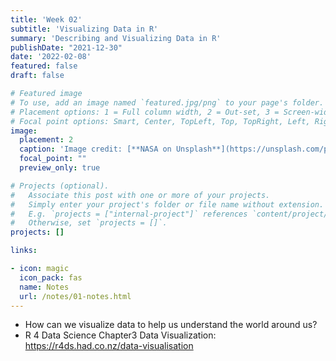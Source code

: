 ```yaml
---
title: 'Week 02'
subtitle: 'Visualizing Data in R'
summary: 'Describing and Visualizing Data in R'
publishDate: "2021-12-30"
date: '2022-02-08'
featured: false
draft: false

# Featured image
# To use, add an image named `featured.jpg/png` to your page's folder.
# Placement options: 1 = Full column width, 2 = Out-set, 3 = Screen-width
# Focal point options: Smart, Center, TopLeft, Top, TopRight, Left, Right, BottomLeft, Bottom, BottomRight
image:
  placement: 2
  caption: 'Image credit: [**NASA on Unsplash**](https://unsplash.com/photos/1lfI7wkGWZ4)'
  focal_point: ""
  preview_only: true

# Projects (optional).
#   Associate this post with one or more of your projects.
#   Simply enter your project's folder or file name without extension.
#   E.g. `projects = ["internal-project"]` references `content/project/deep-learning/index.md`.
#   Otherwise, set `projects = []`.
projects: []

links:

- icon: magic
  icon_pack: fas
  name: Notes
  url: /notes/01-notes.html
---
```


- How can we visualize data to help us understand the world around us?
- R 4 Data Science Chapter3 Data Visualization: https://r4ds.had.co.nz/data-visualisation


